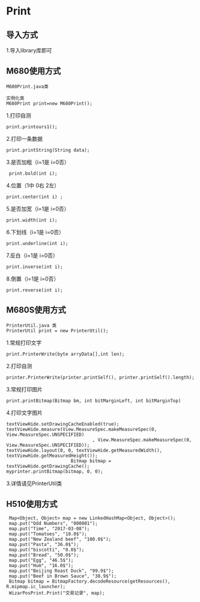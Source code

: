 # Print <br/>
## 导入方式 <br>
1.导入library库即可 <br>
## M680使用方式
```
M680Print.java类

实例化类
M680Print print=new M680Print();
```
1.打印自测
 ```
 print.printours1();
 ```
2.打印一条数据
```
print.printString(String data);
```
3.是否加粗（i=1是 i=0否）
```
 print.bold(int i);
```
4.位置（1中 0右 2左）
```
print.center(int i) ;
```
5.是否加宽（i=1是 i=0否）
```
print.width(int i);
```
6.下划线（i=1是 i=0否）
```
print.underline(int i);
```
7.反白（i=1是 i=0否）
```
print.inverse(int i);
```
8.倒置（i=1是 i=0否）
```
print.reverse(int i);
```
## M680S使用方式
```
PrinterUtil.java 类
PrinterUtil print = new PrinterUtil();
```
1.常规打印文字
```
print.PrinterWrite(byte arryData[],int len);
```
2.打印自测
```
printer.PrinterWrite(printer.printSelf(), printer.printSelf().length);
```
3.常规打印图片
```
print.printBitmap(Bitmap bm, int bitMarginLeft, int bitMarginTop)
```
4.打印文字图片
```
textViewHide.setDrawingCacheEnabled(true);
textViewHide.measure(View.MeasureSpec.makeMeasureSpec(0, View.MeasureSpec.UNSPECIFIED)
                                , View.MeasureSpec.makeMeasureSpec(0, View.MeasureSpec.UNSPECIFIED));
textViewHide.layout(0, 0, textViewHide.getMeasuredWidth(), textViewHide.getMeasuredHeight());
                        Bitmap bitmap = textViewHide.getDrawingCache();
myprinter.printBitmap(bitmap, 0, 0);
```
3.详情请见PrinterUtil类
## H510使用方式
```
 Map<Object, Object> map = new LinkedHashMap<Object, Object>();
 map.put("Odd Numbers", "000001");
 map.put("Time", "2017-03-08");
 map.put("Tomatoes", "18.0$");
 map.put("New Zealand beef", "100.0$");
 map.put("Pasta", "36.0$");
 map.put("biscotti", "0.0$");
 map.put("Bread", "50.0$");
 map.put("Egg", "46.5$");
 map.put("Hum", "16.0$");
 map.put("Beijing Roast Duck", "99.9$");
 map.put("Beef in Brown Sauce", "38.9$");
 Bitmap bitmap = BitmapFactory.decodeResource(getResources(), R.mipmap.ic_launcher);
 WizarPosPrint.Print("交易记录", map);
```
